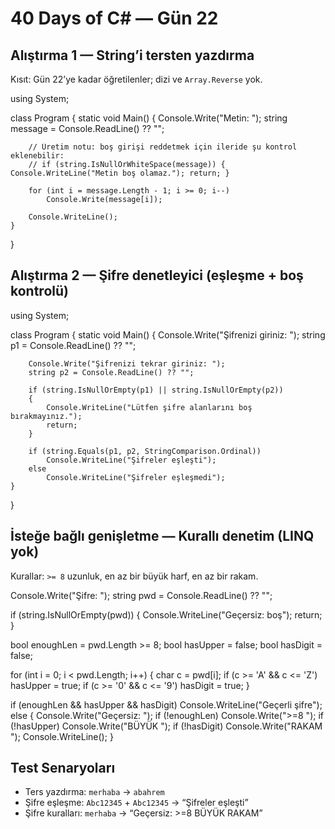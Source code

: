 # 40 Days of C# — Gün 22

## Alıştırma 1 — String’i tersten yazdırma
Kısıt: Gün 22’ye kadar öğretilenler; dizi ve `Array.Reverse` yok.

using System;

class Program
{
    static void Main()
    {
        Console.Write("Metin: ");
        string message = Console.ReadLine() ?? "";

        // Üretim notu: boş girişi reddetmek için ileride şu kontrol eklenebilir:
        // if (string.IsNullOrWhiteSpace(message)) { Console.WriteLine("Metin boş olamaz."); return; }

        for (int i = message.Length - 1; i >= 0; i--)
            Console.Write(message[i]);

        Console.WriteLine();
    }
}

## Alıştırma 2 — Şifre denetleyici (eşleşme + boş kontrolü)

using System;

class Program
{
    static void Main()
    {
        Console.Write("Şifrenizi giriniz: ");
        string p1 = Console.ReadLine() ?? "";

        Console.Write("Şifrenizi tekrar giriniz: ");
        string p2 = Console.ReadLine() ?? "";

        if (string.IsNullOrEmpty(p1) || string.IsNullOrEmpty(p2))
        {
            Console.WriteLine("Lütfen şifre alanlarını boş bırakmayınız.");
            return;
        }

        if (string.Equals(p1, p2, StringComparison.Ordinal))
            Console.WriteLine("Şifreler eşleşti");
        else
            Console.WriteLine("Şifreler eşleşmedi");
    }
}

## İsteğe bağlı genişletme — Kurallı denetim (LINQ yok)
Kurallar: `>= 8` uzunluk, en az bir büyük harf, en az bir rakam.

Console.Write("Şifre: ");
string pwd = Console.ReadLine() ?? "";

if (string.IsNullOrEmpty(pwd))
{
    Console.WriteLine("Geçersiz: boş");
    return;
}

bool enoughLen = pwd.Length >= 8;
bool hasUpper  = false;
bool hasDigit  = false;

for (int i = 0; i < pwd.Length; i++)
{
    char c = pwd[i];
    if (c >= 'A' && c <= 'Z') hasUpper = true;
    if (c >= '0' && c <= '9') hasDigit = true;
}

if (enoughLen && hasUpper && hasDigit)
    Console.WriteLine("Geçerli şifre");
else
{
    Console.Write("Geçersiz: ");
    if (!enoughLen) Console.Write(">=8 ");
    if (!hasUpper)  Console.Write("BÜYÜK ");
    if (!hasDigit)  Console.Write("RAKAM ");
    Console.WriteLine();
}

## Test Senaryoları
- Ters yazdırma: `merhaba` → `abahrem`
- Şifre eşleşme: `Abc12345` + `Abc12345` → “Şifreler eşleşti”
- Şifre kuralları: `merhaba` → “Geçersiz: >=8 BÜYÜK RAKAM”
